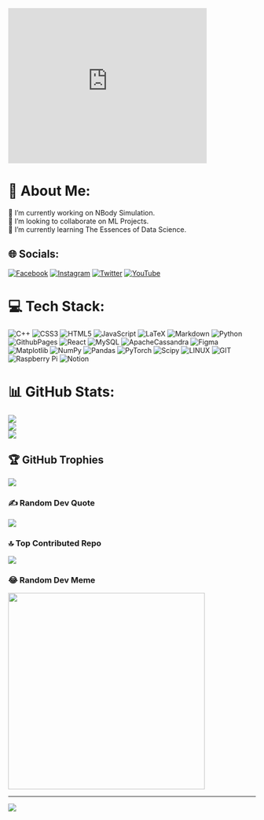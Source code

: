 <iframe src="https://www.behance.net/embed/project/186879735?ilo0=1" height="316" width="404" allowfullscreen lazyload frameborder="0" allow="clipboard-write" refererPolicy="strict-origin-when-cross-origin"></iframe>


# 💫 About Me:
🔭 I’m currently working on NBody Simulation.<br>👯 I’m looking to collaborate on ML Projects.<br>🌱 I’m currently learning The Essences of Data Science. <br>
<!--💬 Ask me about Everything Python-related.<br>⚡ Fun fact: The Astronauts on Apollo 11 were 
1.  Neil Armstrong - Mission Commander.  
2.  Edwin 'Buzz' Aldrin - lunar module pilot.  
3.  Michael Collins - command module pilot.
-->

## 🌐 Socials:
[![Facebook](https://img.shields.io/badge/Facebook-%231877F2.svg?logo=Facebook&logoColor=white)](https://facebook.com/isaac.migdad.1) [![Instagram](https://img.shields.io/badge/Instagram-%23E4405F.svg?logo=Instagram&logoColor=white)](https://instagram.com/almiqdad.yahya) [![Twitter](https://img.shields.io/badge/Twitter-%231DA1F2.svg?logo=Twitter&logoColor=white)](https://twitter.com/miqdadgreeb) [![YouTube](https://img.shields.io/badge/YouTube-%23FF0000.svg?logo=YouTube&logoColor=white)](https://youtube.com/@theoryofeverything2.0) 

# 💻 Tech Stack:
![C++](https://img.shields.io/badge/c++-%2300599C.svg?style=for-the-badge&logo=c%2B%2B&logoColor=white) ![CSS3](https://img.shields.io/badge/css3-%231572B6.svg?style=for-the-badge&logo=css3&logoColor=white) ![HTML5](https://img.shields.io/badge/html5-%23E34F26.svg?style=for-the-badge&logo=html5&logoColor=white) ![JavaScript](https://img.shields.io/badge/javascript-%23323330.svg?style=for-the-badge&logo=javascript&logoColor=%23F7DF1E) 
![LaTeX](https://img.shields.io/badge/latex-%23008080.svg?style=for-the-badge&logo=latex&logoColor=white) ![Markdown](https://img.shields.io/badge/markdown-%23000000.svg?style=for-the-badge&logo=markdown&logoColor=white) ![Python](https://img.shields.io/badge/python-3670A0?style=for-the-badge&logo=python&logoColor=ffdd54) ![GithubPages](https://img.shields.io/badge/github%20pages-121013?style=for-the-badge&logo=github&logoColor=white) ![React](https://img.shields.io/badge/react-%2320232a.svg?style=for-the-badge&logo=react&logoColor=%2361DAFB) ![MySQL](https://img.shields.io/badge/mysql-%2300000f.svg?style=for-the-badge&logo=mysql&logoColor=white) ![ApacheCassandra](https://img.shields.io/badge/cassandra-%231287B1.svg?style=for-the-badge&logo=apache-cassandra&logoColor=white) ![Figma](https://img.shields.io/badge/figma-%23F24E1E.svg?style=for-the-badge&logo=figma&logoColor=white) ![Matplotlib](https://img.shields.io/badge/Matplotlib-%23ffffff.svg?style=for-the-badge&logo=Matplotlib&logoColor=black) ![NumPy](https://img.shields.io/badge/numpy-%23013243.svg?style=for-the-badge&logo=numpy&logoColor=white) ![Pandas](https://img.shields.io/badge/pandas-%23150458.svg?style=for-the-badge&logo=pandas&logoColor=white) ![PyTorch](https://img.shields.io/badge/PyTorch-%23EE4C2C.svg?style=for-the-badge&logo=PyTorch&logoColor=white) ![Scipy](https://img.shields.io/badge/SciPy-%230C55A5.svg?style=for-the-badge&logo=scipy&logoColor=%white) ![LINUX](https://img.shields.io/badge/Linux-FCC624?style=for-the-badge&logo=linux&logoColor=black) ![GIT](https://img.shields.io/badge/Git-fc6d26?style=for-the-badge&logo=git&logoColor=white) ![Raspberry Pi](https://img.shields.io/badge/-RaspberryPi-C51A4A?style=for-the-badge&logo=Raspberry-Pi) ![Notion](https://img.shields.io/badge/Notion-%23000000.svg?style=for-the-badge&logo=notion&logoColor=white)
<!--![Julia](https://img.shields.io/badge/-Julia-9558B2?style=for-the-badge&logo=julia&logoColor=white)--> 
# 📊 GitHub Stats:
![](https://github-readme-stats.vercel.app/api?username=miqdadgithub&theme=tokyonight&hide_border=false&include_all_commits=true&count_private=true)<br/>
![](https://github-readme-streak-stats.herokuapp.com/?user=miqdadgithub&theme=tokyonight&hide_border=false)<br/>
![](https://github-readme-stats.vercel.app/api/top-langs/?username=miqdadgithub&theme=tokyonight&hide_border=false&include_all_commits=true&count_private=true&layout=compact)

## 🏆 GitHub Trophies
![](https://github-profile-trophy.vercel.app/?username=miqdadgithub&theme=tokyonight&no-frame=false&no-bg=false&margin-w=4)

### ✍️ Random Dev Quote
![](https://quotes-github-readme.vercel.app/api?type=vetical&theme=radical)

### 🔝 Top Contributed Repo
![](https://github-contributor-stats.vercel.app/api?username=miqdadgithub&limit=5&theme=tokyonight&combine_all_yearly_contributions=true)

### 😂 Random Dev Meme
<img src='https://randommeme-five.vercel.app/' style="height: 400px;"/>

---
[![](https://visitcount.itsvg.in/api?id=miqdadgithub&icon=5&color=0)](https://visitcount.itsvg.in)

<!-- Proudly created with GPRM ( https://gprm.itsvg.in ) -->
